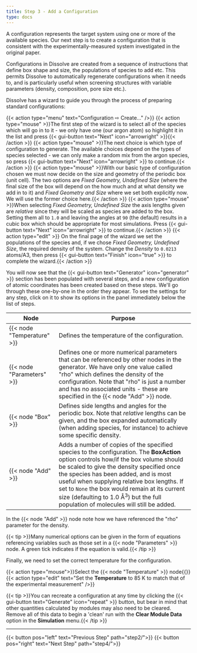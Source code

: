 ```yaml
---
title: Step 3 - Add a Configuration
type: docs
---
```



A configuration represents the target system using one or more of the available species. Our next step is to create a configuration that is consistent with the experimentally-measured system investigated in the original paper.

Configurations in Dissolve are created from a sequence of instructions that define box shape and size, the populations of species to add etc. This permits Dissolve to automatically regenerate configurations when it needs to, and is particularly useful when screening structures with variable parameters (density, composition, pore size etc.).

Dissolve has a wizard to guide you through the process of preparing standard configurations:

{{< action type="menu" text="Configuration &#8680; Create..." />}}
{{< action type="mouse" >}}The first step of the wizard is to select all of the species which will go in to it - we only have one (our argon atom) so highlight it in the list and press {{< gui-button text="Next" icon="arrowright" >}}{{< /action >}}
{{< action type="mouse" >}}The next choice is which type of configuration to generate. The available choices depend on the types of species selected - we can only make a random mix from the argon species, so press {{< gui-button text="Next" icon="arrowright" >}} to continue.{{< /action >}}
{{< action type="mouse" >}}With our basic type of configuration chosen we must now decide on the size and geometry of the periodic box (unit cell). The two options are _Fixed Geometry, Undefined Size_ (where the final size of the box will depend on the how much and at what density we add in to it) and _Fixed Geometry and Size_ where we set both explicitly now. We will use the former choice here.{{< /action >}}
{{< action type="mouse" >}}When selecting _Fixed Geometry, Undefined Size_ the axis lengths given are _relative_ since they will be scaled as species are added to the box. Setting them all to `1.0` and leaving the angles at `90` (the default) results in a cubic box which should be appropriate for most simulations. Press {{< gui-button text="Next" icon="arrowright" >}} to continue.{{< /action >}}
{{< action type="edit" >}} On the final page of the wizard we set the populations of the species and, if we chose _Fixed Geometry, Undefined Size_, the required density of the system. Change the _Density_ to `0.0213` atoms/A3, then press {{< gui-button text="Finish" icon="true" >}} to complete the wizard.{{< /action >}}

You will now see that the {{< gui-button text="Generator" icon="generator" >}} section has been populated with several steps, and a new configuration of atomic coordinates has been created based on these steps.  We'll go through these one-by-one in the order they appear. To see the settings for any step, click on it to show its options in the panel immediately below the list of steps.

| Node | Purpose |
|------|---------|
| {{< node "Temperature" >}}| Defines the temperature of the configuration. |
| {{< node "Parameters" >}}| Defines one or more numerical parameters that can be referenced by other nodes in the generator. We have only one value called "rho" which defines the density of the configuration. Note that "rho" is just a number and has no associated units - these are specified in the {{< node "Add" >}} node. |
| {{< node "Box" >}} | Defines side lengths and angles for the periodic box. Note that _relative_ lengths can be given, and the box expanded automatically (when adding species, for instance) to achieve some specific density. |
| {{< node "Add" >}}| Adds a number of copies of the specified species to the configuration. The **BoxAction** option controls how/if the box volume should be scaled to give the density specified once the species has been added, and is most useful when supplying relative box lengths. If set to `None` the box would remain at its current size (defaulting to 1.0 &#8491;<sup>3</sup>) but the full population of molecules will still be added. |

In the {{< node "Add" >}} node note how we have referenced the "rho" parameter for the density.

{{< tip >}}Many numerical options can be given in the form of equations referencing variables such as those set in a {{< node "Parameters" >}} node. A green tick indicates if the equation is valid.{{< /tip >}}

Finally, we need to set the correct temperature for the configuration.

{{< action type="mouse">}}Select the {{< node "Temperature" >}} node{{</action>}}
{{< action type="edit" text="Set the **Temperature** to 85 K to match that of the experimental measurement" />}}

{{< tip >}}You can recreate a configuration at any time by clicking the {{< gui-button text="Generate" icon="repeat" >}} button, but bear in mind that other quantities calculated by modules may also need to be cleared. Remove all of this data to begin a 'clean' run with the **Clear Module Data** option in the **Simulation** menu.{{< /tip >}}

* * *
{{< button pos="left" text="Previous Step" path="step2/">}}
{{< button pos="right" text="Next Step" path="step4/">}}
